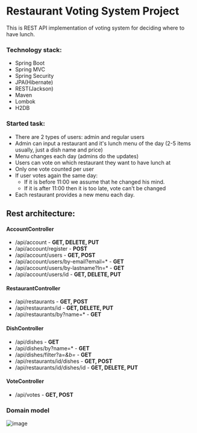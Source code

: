 Restaurant Voting System Project 
=================================

This is REST API implementation of voting system for deciding where to have lunch.

### Technology stack: 

* Spring Boot
* Spring MVC
* Spring Security
* JPA(Hibernate)
* REST(Jackson)
* Maven
* Lombok
* H2DB


### Started task:
* There are 2 types of users: admin and regular users
* Admin can input a restaurant and it's lunch menu of the day (2-5 items usually, just a dish name and price)
* Menu changes each day (admins do the updates)
* Users can vote on which restaurant they want to have lunch at
* Only one vote counted per user
* If user votes again the same day:
    - If it is before 11:00 we assume that he changed his mind.
    - If it is after 11:00 then it is too late, vote can't be changed
* Each restaurant provides a new menu each day.

## Rest architecture:

#### AccountController
- /api/account                              - **GET, DELETE, PUT**
- /api/account/register                     - **POST**
- /api/account/users                        - **GET, POST**
- /api/account/users/by-email?email=*       - **GET**
- /api/account/users/by-lastname?ln=*       - **GET**
- /api/account/users/id                     - **GET, DELETE, PUT**

#### RestaurantController
- /api/restaurants                          - **GET, POST**
- /api/restaurants/id                       - **GET, DELETE, PUT**
- /api/restaurants/by?name=*                - **GET**

#### DishController
- /api/dishes                - **GET**
- /api/dishes/by?name=*      - **GET**
- /api/dishes/filter?a=*&b=* - **GET**
- /api/restaurants/id/dishes                - **GET, POST**
- /api/restaurants/id/dishes/id             - **GET, DELETE, PUT**

#### VoteController
- /api/votes                                - **GET, POST**




### Domain model 




![image](https://user-images.githubusercontent.com/69795454/119143951-df36e980-ba50-11eb-9f4c-186d9ee20ab6.png)
